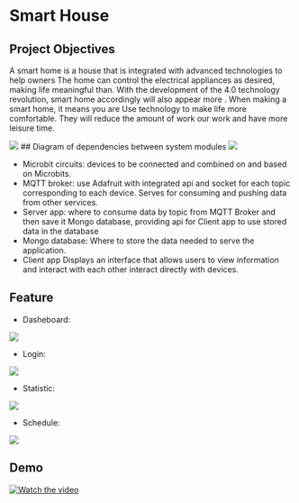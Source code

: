  
# Smart House

## Project Objectives

A smart home is a house that is integrated with advanced technologies to help owners The home can control the electrical appliances as desired, making life meaningful than. With the development of the 4.0 technology revolution, smart home accordingly will also appear more . When making a smart home, it means you are Use technology to make life more comfortable. They will reduce the amount of work our work and have more leisure time.   


<img src="https://github.com/HelloThien/SmartHouse/blob/main/public/static/Dashboard%20edited.png"/>
## Diagram of dependencies between system modules
<img src="https://github.com/HelloThien/SmartHouse/blob/main/public/static/struture.png"/>


- Microbit circuits: devices to be connected and combined on and based on Microbits.
- MQTT broker: use Adafruit with integrated api and socket for each topic corresponding to each device. Serves for consuming and pushing data from other services. 
- Server app: where to consume data by topic from MQTT Broker and then save it Mongo database, providing api for Client app to use stored data in the database 
- Mongo database: Where to store the data needed to serve the application. 
- Client app Displays an interface that allows users to view information and interact with each other interact directly with devices.

## Feature
- Dasheboard:
<img src="https://github.com/HelloThien/SmartHouse/blob/main/public/static/Dashboard%20edited.png"/>

- Login:
<img src="https://github.com/HelloThien/SmartHouse/blob/main/public/static/login-smarthouse.png"/>

- Statistic:
<img src="https://github.com/HelloThien/SmartHouse/blob/main/public/static/dashboard%20temperature.png"/>

- Schedule:
<img src="https://github.com/HelloThien/SmartHouse/blob/main/public/static/schedule_device.png"/>


## Demo
[![Watch the video](https://github.com/HelloThien/SmartHouse/blob/main/public/static/video-demo.png)](https://www.youtube.com/watch?v=etYJXkReOuE)
